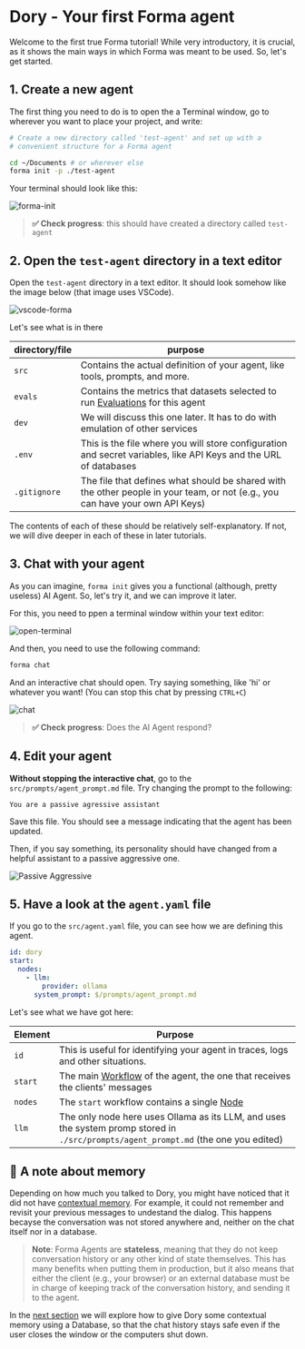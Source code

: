 # Dory - Your first Forma agent

Welcome to the first true Forma tutorial! While very introductory, it is crucial, as it shows the main ways in which Forma was meant to be used. So, let's get started.


## 1. Create a new agent

The first thing you need to do is to open the a Terminal window, go to wherever you want to place your project, and write:

```sh
# Create a new directory called 'test-agent' and set up with a 
# convenient structure for a Forma agent

cd ~/Documents # or wherever else
forma init -p ./test-agent
```

Your terminal should look like this:

![forma-init](./img/forma-init.png)

> **✅ Check progress**: this should have created a directory called `test-agent`

## 2. Open the `test-agent` directory in a text editor

Open the `test-agent` directory in a text editor. It should look somehow like the image below (that image uses VSCode).

![vscode-forma](./img/init-text-editor.png)

Let's see what is in there

| directory/file | purpose                                                                                                                       |
| -------------- | ----------------------------------------------------------------------------------------------------------------------------- |
| `src`          | Contains the actual definition of your agent, like tools, prompts, and more.                                                  |
| `evals`        | Contains the metrics that datasets selected to run [Evaluations](../documentation/evals.md) for this agent                    |
| `dev`          | We will discuss this one later. It has to do with emulation of other services                                                 |
| `.env`         | This is the file where you will store configuration and secret variables, like API Keys and the URL of databases              |
| `.gitignore`   | The file that defines what should be shared with the other people in your team, or not (e.g., you can have your own API Keys) |


The contents of each of these should be relatively self-explanatory. If not, we will dive deeper in each of these in later tutorials.

## 3. Chat with your agent

As you can imagine, `forma init` gives you a functional (although, pretty useless) AI Agent. So, let's try it, and we can improve it later.

For this, you need to ppen a terminal window within your text editor:

![open-terminal](./img/open-terminal.png)

And then, you need to use the following command:

```sh
forma chat
```

And an interactive chat should open. Try saying something, like 'hi' or whatever you want! (You can stop this chat by pressing `CTRL+C`)

![chat](./img/forma-chat.png)

> **✅ Check progress**: Does the AI Agent respond?

## 4. Edit your agent

**Without stopping the interactive chat**, go to the `src/prompts/agent_prompt.md` file. Try changing the prompt to the following:

```
You are a passive agressive assistant
```

Save this file. You should see a message indicating that the agent has been updated.

Then, if you say something, its personality should have changed from a helpful assistant to a passive aggressive one.

![Passive Aggressive](./img/passive-aggressive.png)

## 5. Have a look at the `agent.yaml` file

If you go to the `src/agent.yaml` file, you can see how we are defining this agent.

```yaml
id: dory 
start:
  nodes:
    - llm:
        provider: ollama
      system_prompt: $/prompts/agent_prompt.md
```

Let's see what we have got here:

| Element | Purpose                                                                                                                             |
| ------- | ----------------------------------------------------------------------------------------------------------------------------------- |
| `id`    | This is useful for identifying your agent in traces, logs and other situations.                                                     |
| `start` | The main [Workflow](../documentation/building-blocks.md#3-workflows) of the agent, the one that receives the clients' messages      |
| `nodes` | The `start` workflow contains a single [Node](../documentation/building-blocks.md#2-nodes)                                          |
| `llm`   | The only node here uses Ollama as its LLM, and uses the system promp stored in `./src/prompts/agent_prompt.md` (the one you edited) |


## 📌 A note about memory

Depending on how much you talked to Dory, you might have noticed that it did not have [contextual memory](../documentation/memory.md#short-term-or-contextual-memory). For example, it could not remember and revisit your previous messages to undestand the dialog. This happens becayse the conversation was not stored anywhere and, neither on the chat itself nor in a database.

> **Note**: Forma Agents are **stateless**, meaning that they do not keep conversation history or any other kind of state themselves. This has many benefits when putting them in production, but it also means that either the client (e.g., your browser) or an external database must be in charge of keeping track of the conversation history, and sending it to the agent.

In the [next section](./contextual-memory.md) we will explore how to give Dory some contextual memory using a Database, so that the chat history stays safe even if the user closes the window or the computers shut down.